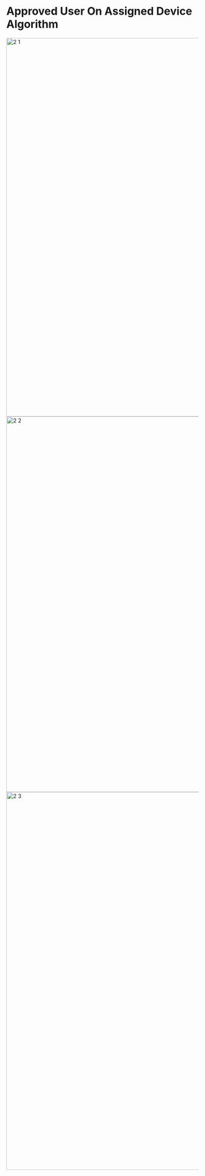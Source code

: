 # Approved User On Assigned Device Algorithm

<img width="991" alt="2 1" src="https://github.com/user-attachments/assets/a4d6a914-b032-4984-915d-967d874b2eb6" />
<img width="983" alt="2 2" src="https://github.com/user-attachments/assets/ef8a6871-fdcc-4f35-a09a-716ad4499903" />
<img width="989" alt="2 3" src="https://github.com/user-attachments/assets/7f5714ad-25be-45e7-8489-3db61c082198" />
